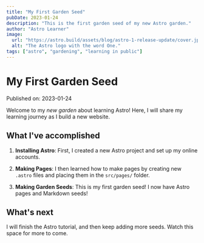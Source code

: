 ```yaml
---
title: "My First Garden Seed"
pubDate: 2023-01-24
description: "This is the first garden seed of my new Astro garden."
author: "Astro Learner"
image:
  url: "https://astro.build/assets/blog/astro-1-release-update/cover.jpeg"
  alt: "The Astro logo with the word One."
tags: ["astro", "gardening", "learning in public"]
---
```


# My First Garden Seed

Published on: 2023-01-24

Welcome to my _new garden_ about learning Astro! Here, I will share my learning journey as I build a new website.

## What I've accomplished

1. **Installing Astro**: First, I created a new Astro project and set up my online accounts.

2. **Making Pages**: I then learned how to make pages by creating new `.astro` files and placing them in the `src/pages/` folder.

3. **Making Garden Seeds**: This is my first garden seed! I now have Astro pages and Markdown seeds!

## What's next

I will finish the Astro tutorial, and then keep adding more seeds. Watch this space for more to come.
